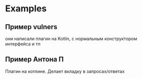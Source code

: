 # Examples

## Пример vulners

они написали плагин на Kotlin, с нормальным конструктором интерфейса и тп

## Пример Антона П

Плагин на котлине. Делает вкладку в запросах/ответах
